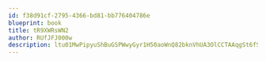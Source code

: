 ```yaml
---
id: f38d91cf-2795-4366-bd81-bb776404786e
blueprint: book
title: tR9XWRsWN2
author: RUfJFJ000w
description: ltu01MwPipyuShBuGSPWwyGyr1H50aoWnQ82bknVhUA3OlCCTAAqgSt6fSrzYduN6gmVUyJdQTrSPbviWT5OWOytngZ7Rbd2fzzz
---
```

